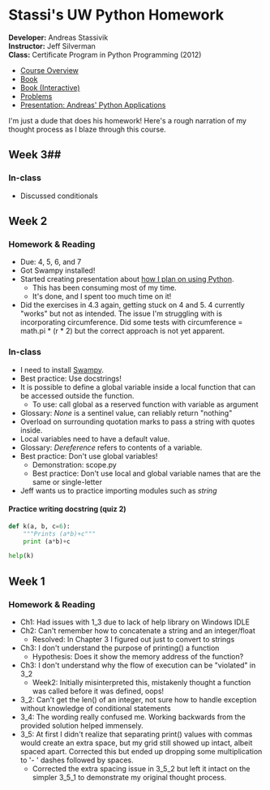 # Stassi's UW Python Homework #

**Developer:** Andreas Stassivik  
**Instructor:** Jeff Silverman  
**Class:** Certificate Program in Python Programming (2012)

* [Course Overview](https://docs.google.com/document/pub?id=1HHAean0DWMK_Wh1PbGcyd8VqFFWjI4d-o50lBAlILus)
* [Book](http://www.greenteapress.com/thinkpython/)
* [Book (Interactive)](http://interactivepython.org/courselib/static/thinkcspy/index.html)
* [Problems](http://www.commercialventvac.com/python/index.html)
* [Presentation: Andreas' Python Applications](https://docs.google.com/presentation/pub?id=1zAHdFjKlDOk62n0kCZS4lUPH1Or79iyVnPUX94bSnlE&start=false&loop=false&delayms=15000)

I'm just a dude that does his homework! Here's a rough narration of my thought process as I blaze through this course.

## Week 3##
### In-class ###
* Discussed conditionals

## Week 2 ##
### Homework & Reading ###
* Due: 4, 5, 6, and 7
* Got Swampy installed!
* Started creating presentation about [how I plan on using Python](https://docs.google.com/presentation/pub?id=1zAHdFjKlDOk62n0kCZS4lUPH1Or79iyVnPUX94bSnlE&start=false&loop=false&delayms=15000).
  * This has been consuming most of my time.
  * It's done, and I spent too much time on it!
* Did the exercises in 4.3 again, getting stuck on 4 and 5. 4 currently "works" but not as intended. The issue I'm struggling with is incorporating circumference. Did some tests with circumference = math.pi * (r * 2) but the correct approach is not yet apparent.

### In-class ###
* I need to install [Swampy](http://allendowney.com/swampy/install.html).
* Best practice: Use docstrings!
* It is possible to define a global variable inside a local function that can be accessed outside the function.
  * To use: call global as a reserved function with variable as argument
* Glossary: *None* is a sentinel value, can reliably return "nothing"
* Overload on surrounding quotation marks to pass a string with quotes inside.
* Local variables need to have a default value.
* Glossary: *Dereference* refers to contents of a variable.
* Best practice: Don't use global variables!
  * Demonstration: scope.py
  * Best practice: Don't use local and global variable names that are the same or single-letter
* Jeff wants us to practice importing modules such as *string*

#### Practice writing docstring (quiz 2) ####
```python
def k(a, b, c=6):
    """Prints (a*b)+c"""
    print (a*b)+c

help(k)
```

## Week 1 ##
### Homework & Reading ###
* Ch1: Had issues with 1_3 due to lack of help library on Windows IDLE
* Ch2: Can't remember how to concatenate a string and an integer/float
  * Resolved: In Chapter 3 I figured out just to convert to strings
* Ch3: I don't understand the purpose of printing() a function
  * Hypothesis: Does it show the memory address of the function?
* Ch3: I don't understand why the flow of execution can be "violated" in 3_2
  * Week2: Initially misinterpreted this, mistakenly thought a function was called before it was defined, oops!
* 3_2: Can't get the len() of an integer, not sure how to handle exception without knowledge of conditional statements
* 3_4: The wording really confused me. Working backwards from the provided solution helped immensely.
* 3_5: At first I didn't realize that separating print() values with commas would create an extra space, but my grid still showed up intact, albeit spaced apart. Corrected this but ended up dropping some multiplication to '- ' dashes followed by spaces.
  * Corrected the extra spacing issue in 3_5_2 but left it intact on the simpler 3_5_1 to demonstrate my original thought process.
